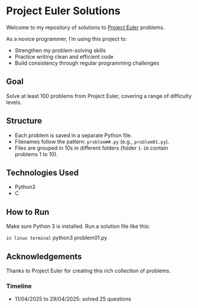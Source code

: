 # Project Euler Solutions
Welcome to my repository of solutions to [Project Euler](https://projecteuler.net/archives) problems.

As a novice programmer, I’m using this project to:
- Strengthen my problem-solving skills
- Practice writing clean and efficient code
- Build consistency through regular programming challenges

## Goal
Solve at least 100 problems from Project Euler, covering a range of difficulty levels.

## Structure
- Each problem is saved in a separate Python file.
- Filenames follow the pattern: `problem##.py` (e.g., `problem01.py`).
- Files are grouped in 10s in different folders (folder `1-10` contain problems 1 to 10).

## Technologies Used
- Python3
- C
  
  
## How to Run
Make sure Python 3 is installed. Run a solution file like this:

`in linux terminal`
python3 problem01.py

## Acknowledgements
Thanks to Project Euler for creating this rich collection of problems.

### Timeline
- 11/04/2025 to 29/04/2025: solved 25 questions
